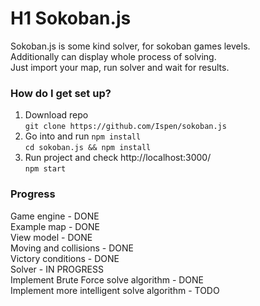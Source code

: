 # H1 Sokoban.js #
Sokoban.js is some kind solver, for sokoban games levels.  
Additionally can display whole process of solving.  
Just import your map, run solver and wait for results.

### How do I get set up? ###
1. Download repo  
`git clone https://github.com/Ispen/sokoban.js`
2. Go into and run `npm install`  
`cd sokoban.js && npm install`
3. Run project and check http://localhost:3000/  
`npm start`
### Progress ###
Game engine - DONE  
Example map - DONE  
View model - DONE  
Moving and collisions - DONE  
Victory conditions - DONE  
Solver - IN PROGRESS  
Implement Brute Force solve algorithm - DONE  
Implement more intelligent solve algorithm - TODO  
